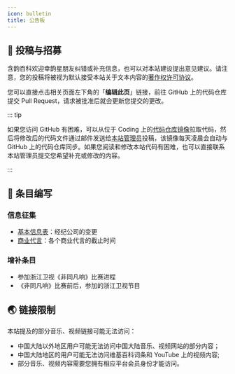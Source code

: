 ```yaml
---
icon: bulletin
title: 公告板
---
```


## 📌 投稿与招募

含韵百科欢迎幸韵星朋友纠错或补充信息，也可以对本站建设提出意见建议。请注意，您的投稿将被视为默认接受本站关于文本内容的[著作权许可协议](/about/copyright/)。

您可以直接点击相关页面左下角的「**编辑此页**」链接，前往 GitHub 上的代码仓库提交 Pull Request，请求被批准后就会更新您提交的更改。

::: tip

如果您访问 GitHub 有困难，可以从位于 Coding 上的[代码仓库镜像](https://lei2rock.coding.net/public/HanyunWiki/HanyunWiki/git/files)拉取代码，然后将修改后的代码文件通过邮件发送给[本站管理员](/about/contact/)投稿，该镜像每天凌晨会自动与 GitHub 上的代码仓库同步。如果您阅读和修改本站代码有困难，也可以直接联系本站管理员提交您希望补充或修改的内容。

:::

## 📝 条目编写

### 信息征集

- [基本信息表](/intro/#基本信息)：经纪公司的变更
- [商业代言](/intro/branding/business/)：各个商业代言的截止时间

### 增补条目

- 参加浙江卫视《非同凡响》比赛进程
- 《非同凡响》比赛前后，参加的浙江卫视节目

## 🌏 链接限制

本站提及的部分音乐、视频链接可能无法访问：

- 中国大陆以外地区用户可能无法访问中国大陆音乐、视频网站的部分内容；
- 中国大陆地区的用户可能无法访问维基百科词条和 YouTube 上的视频内容;
- 部分音乐、视频内容需要您拥有相应平台会员身份才能访问。